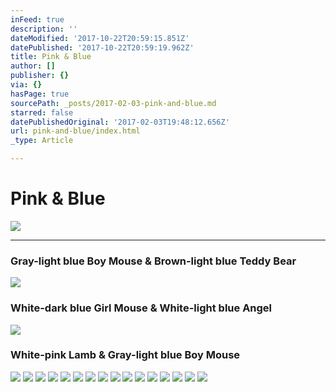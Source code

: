 ```yaml
---
inFeed: true
description: ''
dateModified: '2017-10-22T20:59:15.851Z'
datePublished: '2017-10-22T20:59:19.962Z'
title: Pink & Blue
author: []
publisher: {}
via: {}
hasPage: true
sourcePath: _posts/2017-02-03-pink-and-blue.md
starred: false
datePublishedOriginal: '2017-02-03T19:48:12.656Z'
url: pink-and-blue/index.html
_type: Article

---
```

# **Pink & Blue**
![](https://the-grid-user-content.s3-us-west-2.amazonaws.com/8c06324c-6e88-465e-948d-9bb9b5e49403.jpg)

---

### Gray-light blue Boy Mouse & Brown-light blue Teddy Bear
![](https://the-grid-user-content.s3-us-west-2.amazonaws.com/a8969a01-01cf-4c9d-acc4-66bb0bb29a90.jpg)

### White-dark blue Girl Mouse & White-light blue Angel
![](https://the-grid-user-content.s3-us-west-2.amazonaws.com/6df4a4ec-848a-43d0-a45a-61d1d1aa9e1a.jpg)

### White-pink Lamb & Gray-light blue Boy Mouse
![](https://the-grid-user-content.s3-us-west-2.amazonaws.com/a7a2e707-7ce9-4a02-928f-1bdada45914b.jpg)
![](https://the-grid-user-content.s3-us-west-2.amazonaws.com/5355c081-e464-4788-b21c-be7b5fcd15fb.jpg)
![](https://the-grid-user-content.s3-us-west-2.amazonaws.com/c5bd5319-f6e6-47d8-a843-ae7e10f0b564.jpg)
![](https://the-grid-user-content.s3-us-west-2.amazonaws.com/5859390a-a10d-4b22-928a-a777dee1a1f4.jpg)
![](https://the-grid-user-content.s3-us-west-2.amazonaws.com/cf603014-2d80-426f-9730-920d7f3dcb73.jpg)
![](https://the-grid-user-content.s3-us-west-2.amazonaws.com/838cae4b-e85b-4e3a-94a0-5fd4287bac93.jpg)
![](https://the-grid-user-content.s3-us-west-2.amazonaws.com/cc56eced-9352-496f-ac8c-ccf5a1157c7d.jpg)
![](https://the-grid-user-content.s3-us-west-2.amazonaws.com/eee2a68e-57f3-4938-a1d0-21819310a3d9.jpg)
![](https://the-grid-user-content.s3-us-west-2.amazonaws.com/ae07ffc3-f02b-445e-bd65-5b60f3c62270.jpg)
![](https://the-grid-user-content.s3-us-west-2.amazonaws.com/5ce56578-0387-44c6-8f94-64e485c84c7e.jpg)
![](https://the-grid-user-content.s3-us-west-2.amazonaws.com/2f514be4-7bfa-4707-8d19-95e98c36ce18.jpg)
![](https://the-grid-user-content.s3-us-west-2.amazonaws.com/db39be78-fc52-4c53-96fe-101df3fc55a9.jpg)
![](https://the-grid-user-content.s3-us-west-2.amazonaws.com/7d6032c7-9c31-4ca8-9da6-b0889b4d8ada.jpg)
![](https://the-grid-user-content.s3-us-west-2.amazonaws.com/77e57485-d9c7-460c-9391-2696c2b2a2f3.jpg)
![](https://the-grid-user-content.s3-us-west-2.amazonaws.com/74202abb-fdbf-4dd8-979a-2d697013513a.jpg)
![](https://the-grid-user-content.s3-us-west-2.amazonaws.com/3432347a-178e-4105-bc4f-9537d9705885.jpg)
